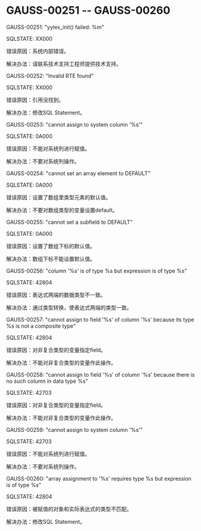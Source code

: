 # GAUSS-00251 -- GAUSS-00260

GAUSS-00251: "yylex\_init\(\) failed: %m"

SQLSTATE: XX000

错误原因：系统内部错误。

解决办法：请联系技术支持工程师提供技术支持。

GAUSS-00252: "Invalid RTE found"

SQLSTATE: XX000

错误原因：引用没找到。

解决办法：修改SQL Statement。

GAUSS-00253: "cannot assign to system column '%s'"

SQLSTATE: 0A000

错误原因：不能对系统列进行赋值。

解决办法：不要对系统列操作。

GAUSS-00254: "cannot set an array element to DEFAULT"

SQLSTATE: 0A000

错误原因：设置了数组里类型元素的默认值。

解决办法：不要对数组类型的变量设置default。

GAUSS-00255: "cannot set a subfield to DEFAULT"

SQLSTATE: 0A000

错误原因：设置了数组下标的默认值。

解决办法：数组下标不能设置默认值。

GAUSS-00256: "column '%s' is of type %s but expression is of type %s"

SQLSTATE: 42804

错误原因：表达式两端的数据类型不一致。

解决办法：通过类型转换，使表达式两端的类型一致。

GAUSS-00257: "cannot assign to field '%s' of column '%s' because its type %s is not a composite type"

SQLSTATE: 42804

错误原因：对非复合类型的变量指定field。

解决办法：不能对非复合类型的变量作此操作。

GAUSS-00258: "cannot assign to field '%s' of column '%s' because there is no such column in data type %s"

SQLSTATE: 42703

错误原因：对非复合类型的变量指定field。

解决办法：不能对非复合类型的变量作此操作。

GAUSS-00259: "cannot assign to system column '%s'"

SQLSTATE: 42703

错误原因：不能对系统列进行赋值。

解决办法：不要对系统列操作。

GAUSS-00260: "array assignment to '%s' requires type %s but expression is of type %s"

SQLSTATE: 42804

错误原因：被赋值的对象和实际表达式的类型不匹配。

解决办法：修改SQL Statement。
